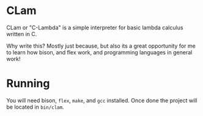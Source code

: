 # CLam

CLam or "C-Lambda" is a simple interpreter for basic lambda calculus written in C.

Why write this? Mostly just because, but also its a great opportunity for me to learn how bison, and flex work, and programming languages in general work!

# Running

You will need bison, `flex`, `make`, and `gcc` installed. Once done the project will be located in `bin/clam`.
